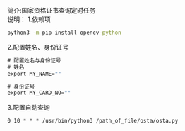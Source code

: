 简介:国家资格证书查询定时任务<br>
说明：
1.依赖项<br>
```cmd
python3 -m pip install opencv-python
```

2.配置姓名、身份证号<br>
```cmd
# 配置姓名与身份证号
# 姓名
export MY_NAME=""

# 身份证号
export MY_CARD_NO=""
```

3.配置自动查询<br>
```
0 10 * * * /usr/bin/python3 /path_of_file/osta/osta.py
```